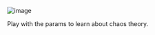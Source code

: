 ![image](https://github.com/JeffSabol/LorenzAttractor/assets/34982031/e490a4a8-7960-42f0-b753-52721cc3c48e)

Play with the params to learn about chaos theory.
